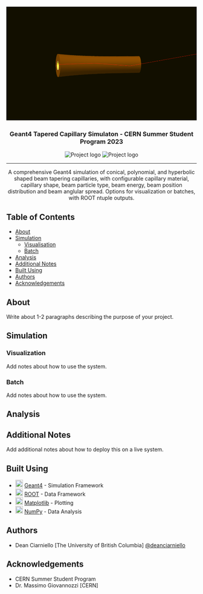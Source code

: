 <p align="center">
 <img width=533px height=300px src="misc/capillary.png" alt="Project logo"></a>
</p>

<h3 align="center">Geant4 Tapered Capillary Simulaton - CERN Summer Student Program 2023</h3>

<p align="center">
 <img width=123px height=40px src="https://geant4.org/assets/logo/g4logo-full-500x167.png" alt="Project logo"></a>
 <img width=140px height=40px src="https://root.cern/img/logos/ROOT_Logo/misc/generic-logo-color-plustext-512.png" alt="Project logo"></a>
</p>

---

<p align="center"> A comprehensive Geant4 simulation of conical, polynomial, and hyperbolic shaped beam tapering capillaries, with configurable capillary material, capillary shape, beam particle type, beam energy, beam position distribution and beam anglular spread. Options for visualization or batches, with ROOT ntuple outputs. 
    <br> 
</p>

## Table of Contents

- [About](#about)
- [Simulation](#simulation)
    - [Visualisation](#visualization)
    - [Batch](#batch)
- [Analysis](#analysis)
- [Additional Notes](#notes)
- [Built Using](#built_using)
- [Authors](#authors)
- [Acknowledgements](#acknowledgements)

## About <a name = "about"></a>

Write about 1-2 paragraphs describing the purpose of your project.


## Simulation <a name="simulation"></a>

### Visualization <a name="visualization"></a>

Add notes about how to use the system.

### Batch <a name="batch"></a>

Add notes about how to use the system.

## Analysis <a name="analysis"></a>


## Additional Notes <a name = "notes"></a>

Add additional notes about how to deploy this on a live system.

## Built Using <a name = "built_using"></a>
- <img width=20px height=20px src="https://geant4.org/assets/logo/g4logo-square.png" alt=""> [Geant4](https://geant4.cern.ch/) - Simulation Framework 
- <img width=20px height=20px src="https://root.cern/img/logos/ROOT_Logo/misc/generic-logo-color-shadowed-512.png" alt=""> [ROOT](https://root.cern/) - Data Framework 
- <img width=20px height=20px src="https://matplotlib.org/stable/_images/sphx_glr_logos2_001.png" alt=""> [Matplotlib](https://matplotlib.org/) - Plotting 
- <img width=20px height=20px src="https://raw.githubusercontent.com/numpy/numpy/main/branding/logo/secondary/numpylogo2.png" alt=""> [NumPy](https://numpy.org/) - Data Analysis  

## Authors <a name = "authors"></a>
- Dean Ciarniello [The University of British Columbia] [@deanciarniello](https://github.com/deanciarniello)

## Acknowledgements <a name = "acknowledgement"></a>

- CERN Summer Student Program
- Dr. Massimo Giovannozzi [CERN]

